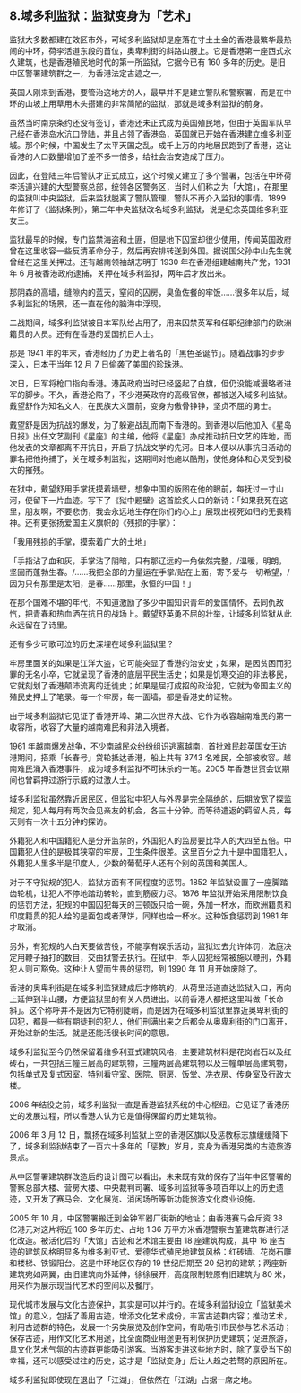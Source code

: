 ## 8.域多利监狱：监狱变身为「艺术」
监狱大多数都建在效区市外，可域多利监狱却是座落在寸土土金的香港最繁华最热闹的中环，荷李活道东段的首位，奥卑利街的斜路山腰上。它是香港第一座西式永久建筑，也是香港殖民地时代的第一所监狱，它据今已有 160 多年的历史。是旧中区警署建筑群之一，为香港法定古迹之一。


英国人刚来到香港，要管治这地方的人，最早并不是建立警队和警察署，而是在中环的山坡上用草用木头搭建的非常简陋的监狱，那就是域多利监狱的前身。


虽然当时南京条约还没有签订，香港还未正式成为英国殖民地，但由于英国军队早己经在香港岛水沆口登陆，并且占领了香港岛，英国就已开始在香港建立维多利亚城。那个时候，中国发生了太平天国之乱，成千上万的内地居民跑到了香港，这让香港的人口数量增加了差不多一倍多，给社会治安造成了压力。


因此，在登陆三年后警队才正式成立，这个时候又建立了多个警署，包括在中环荷李活道兴建的大型警察总部，统领各区警务区，当时人们称之为「大馆」，在那里的监狱叫中央监狱，后来监狱脱离了警队管理，警队不再介入监狱的事情。1899 年修订了《监狱条例》，第二年中央监狱改名域多利监狱，说是纪念英国维多利亚女王。


监狱最早的时候，专门监禁海盗和土匪，但是地下囚室却很少使用，传闻英国政府曾在这里收容一些反清革命分子，然后再安排转送到外国。据说国父孙中山先生就曾经在这里关押过。还有越南领袖胡志明于 1930 年在香港组建越南共产党，1931 年 6 月被香港政府逮捕，关押在域多利监狱，两年后才放出来。


那阴森的高墙，缝隙内的蓝天，窒闷的囚房，臭鱼佐餐的牢饭……很多年以后，域多利监狱的场景，还一直在他的脑海中浮现。


二战期间，域多利监狱被日本军队给占用了，用来囚禁英军和任职纪律部门的欧洲籍贯的人员。还有在香港的爱国抗日人士。


那是 1941 年的年末，香港经历了历史上著名的「黑色圣诞节」。随着战事的步步深入，日本于当年 12 月 7 日偷袭了美国的珍珠港。


次日，日军将枪口指向香港。港英政府当时已经竖起了白旗，但仍没能减漫略者进军的脚步。不久，香港沦陷了，不少港英政府的高级官僚，都被送入域多利监狱。戴望舒作为知名文人，在民族大义面前，变身为傲骨铮铮，坚贞不屈的勇士。


戴望舒是因为抗战的爆发，为了躲避战乱而南下香港的。到香港以后他加入《星岛日报》出任文艺副刊《星座》的主编，他将《星座》办成推动抗日文艺的阵地，而他发表的文章都离不开抗日，开启了抗战文学的先河。日本人便以从事抗日活动的罪名把他拘捕了，关在域多利监狱，这期间对他施以酷刑，使他身体和心灵受到极大的摧残。


在狱中，戴望舒用手掌抚摸着墙壁，想象中国的版图在他的眼前，每抚过一寸山河，便留下一片血迹。写下了《狱中题壁》这首脍炙人口的新诗：「如果我死在这里，朋友啊，不要悲伤，我会永远地生存在你们的心上」展现出视死如归的无畏精神。还有更张扬爱国主义旗帜的《残损的手掌》：


「我用残损的手掌，摸索着广大的土地」


「手指沾了血和灰，手掌沾了阴暗，只有那辽远的一角依然完整，/温暖，明朗，坚固而蓬勃生春。/……我把全部的力量运在手掌/贴在上面，寄予爱与一切希望，/因为只有那里是太阳，是春……那里，永恒的中国！」


在那个国难不堪的年代，不知道激励了多少中国知识青年的爱国情怀。去同仇敌忾，把青春和热血洒在抗日的战场上。戴望舒英勇不屈的壮举，让域多利监狱从此永远留在了诗里。


还有多少可歌可泣的历史深埋在域多利监狱里？


牢房里面关的如果是江洋大盗，它可能突显了香港的治安史；如果，是因贫困而犯罪的无名小卒，它就呈现了香港的底层平民生活史；如果是饥寒交迫的非法移民，它就刻划了香港颠沛流离的迁徙史；如果是屈打成招的政治犯，它就为帝国主义的殖民史押上了笔录。每一个牢房，每一面墙，都是香港史的证物。


由于域多利监狱它见证了香港开埠、第二次世界大战、它作为收容越南难民的第一收容所，收容了大量的越南难民和非法入境者。


1961 年越南爆发战争，不少南越民众纷纷组识逃离越南，首批难民趁英国女王访港期间，搭乘「长春号」贷轮抵达香港，船上共有 3743 名难民，全部被收容。越南难民涌入香港事件，成为域多利监狱不可抹杀的一笔。2005 年香港世贸会议期间也曾羁押过游行示威的过激人士。


域多利监狱虽然靠近居民区，但监狱中犯人与外界是完全隔绝的，后期放宽了探监规定，犯人每月有两次会见亲友的机会，各三十分钟。而等待遣返的羁留人员，每天则有一次十五分钟的探访。


外籍犯人和中国籍犯人是分开监禁的，外国犯人的监房要比华人的大四至五倍。中国籍犯人住的是极其狭窄的牢房，卫生条件很差。这里百分之九十是中国籍犯人，外籍犯人里多半是印度人，少数的葡萄牙人还有个别的英国和美国人。


对于不守狱规的犯人，监狱方面有不同程度的惩罚。1852 年监狱设置了一座脚踏齿轮机，让犯人不停地踏动转轮，直到筋疲力尽。1876 年监狱开始采用限制饮食的惩罚方法，犯规的中国囚犯每天的三顿饭只给一碗，外加一杯水，而欧洲籍贯和印度籍贯的犯人给的是面包或者薄饼，同样也给一杯水。这种饭食惩罚到 1981 年才取消。


另外，有犯规的人白天要做苦役，不能享有娱乐活动，监狱过去允许体罚，法庭决定用鞭子抽打的数目，交由狱警去执行。在狱中，华人囚犯经常被施以鞭刑，外籍犯人则可豁免。这种让人望而生畏的惩罚，到 1990 年 11 月开始废除了。


香港的奥卑利街是在域多利监狱建成后才修筑的，从荷里活道直达监狱入口，再向上延伸到半山腰，方便监狱里的有关人员进出。以前香港人都把这里叫做「长命斜」。这个称呼并不是因为它特别陡峭，而是因为在域多利监狱里靠近奥卑利街的囚犯，都是一些有期徒刑的犯人，他们刑满出来之后都会从奥卑利街的门口离开，开始过新的生活。就是还能活很长时间的意思。


域多利监狱至今仍然保留着维多利亚式建筑风格，主要建筑材料是花岗岩石以及红砖石，一共包括三幢三层高的建筑物，三幢两层高建筑物以及三幢单层高建筑物，包括单式及复式因室、特别看守室、医院、厨房、饭堂、冼衣房、传身室及行政大楼。


2006 年结役之前，域多利监狱一直是香港监狱系统的中心枢纽。它见证了香港历史的发展过程，所以香港人认为它是值得保留的历史建筑物。


2006 年 3 月 12 日，飘扬在域多利监狱上空的香港区旗以及惩教标志旗缓缓降下了，域多利监狱结束了一百六十多年的「惩教」岁月，变身为香港另类的古迹旅游景点。


从中区警署建筑群改造后的设计图可以看出，未来既有效的保存了当年中区警署的警察总部大楼、营房大楼、中央裁判司署、域多利监狱等多项百年以上的历史遗迹，又开发了赛马会、文化展览、消闲场所等新功能旅游文化商业设施。


2005 年 10 月，中区警署搬迁到金钟军器厂街新的地址；由香港赛马会斥资 38 亿港元对这片将近 160 多年历史、占地 1.36 万平方米香港警察古董建筑群进行活化改造。被活化后的「大馆」古迹和艺术馆主要由 18 座建筑构成，其中 16 座古迹的建筑风格明显多为维多利亚式、爱德华式殖民地建筑风格：红砖墙、花岗石雕和楼梯、铁锻阳台。这是中环地区仅存的 19 世纪后期至 20 纪初的建筑；两座新建筑宛如两翼，由旧建筑向外延伸，徐徐展开，高度限制较原有旧建筑为 80 米，用来作为展示现当代艺术的空间以及餐厅。


现代城市发展与文化古迹保护，其实是可以并行的。在域多利监狱设立「监狱美术馆」的意义，包括了善用古迹，增添文化艺术成份，丰富古迹群内容；推动艺术，利用古迹群的特色，发展一个另类展览及创作空间，有助吸引市民参与艺术活动；保存古迹，用作文化艺术用途，比全面商业用途更有利保护历史建筑；促进旅游，具文化艺术气氛的古迹群更能吸引游客。当游客走进这些地方时，除了享受当下的幸福，还可以感受过往的历史，这才是「监狱变身」后让人趋之若骛的原因所在。


域多利监狱即使现在退出了「江湖」，但依然在「江湖」占据一席之地。

